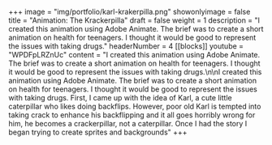 +++
image = "img/portfolio/karl-krakerpilla.png"
showonlyimage = false
title = "Animation: The Krackerpilla"
draft = false
weight = 1
description = "I created this animation using Adobe Animate. The brief was to create a short animation on health for teenagers. I thought it would be good to represent the issues with taking drugs."
headerNumber = 4
[[blocks]]
youtube = "WPDFpLRZnUc"
content = "I created this animation using Adobe Animate. The brief was to create a short animation on health for teenagers. I thought it would be good to represent the issues with taking drugs.\n\nI created this animation using Adobe Animate. The brief was to create a short animation on health for teenagers. I thought it would be good to represent the issues with taking drugs. First, I came up with the idea of Karl, a cute little caterpillar who likes doing backflips. However, poor old Karl is tempted into taking crack to enhance his backflipping and it all goes horribly wrong for him, he becomes a crackerpillar, not a caterpillar. Once I had the story I began trying to create sprites and backgrounds"
+++